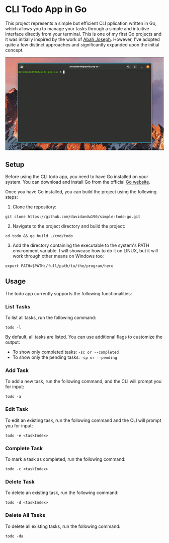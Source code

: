 # CLI Todo App in Go

This project represents a simple but efficient CLI pplication written in Go, which allows you to manage your tasks through a simple and intuitive interface directly from your terminal. This is one of my first Go projects and it was initially inspired by the work of [Abah Joseph](https://github.com/joefazee). However, I've adopted quite a few distinct approaches and significantly expanded upon the initial concept.

![Demo](./resources/todo-go-demo.gif)
## Setup

Before using the CLI todo app, you need to have Go installed on your system. You can download and install Go from the official [Go website](https://golang.org/dl/).


Once you have Go installed, you can build the project using the following steps:


1. Clone the repository:
```
git clone https://github.com/davidandw190/simple-todo-go.git
```

2. Navigate to the project directory and build the project:
```
cd todo && go build ./cmd/todo
```

3. Add the directory containing the executable to the system's PATH environment variable. I will showcase how to do it on LINUX, but it will work through other means on Windows too:
```
export PATH=$PATH:/full/path/to/the/program/here
```

## Usage 

The todo app currently supports the following functionalities:

### List Tasks
To list all tasks, run the following command:
```
todo -l
```

By default, all tasks are listed. You can use additional flags to customize the output:

- To show only completed tasks: `-sc or --completed`
- To show only the pending tasks: `-sp or --pending`

### Add Task
To add a new task, run the following command, and the CLI will prompt you for input:
```
todo -a
```

### Edit Task
To edit an existing task, run the following command and the CLI will prompt you for input:
```
todo -e <taskIndex>
```

### Complete Task
To mark a task as completed, run the following command:
```
todo -c <taskIndex>
```

### Delete Task
To delete an existing task, run the following command:
```
todo -d <taskIndex>
```

### Delete All Tasks
To delete all existing tasks, run the following command:
```
todo -da
```
